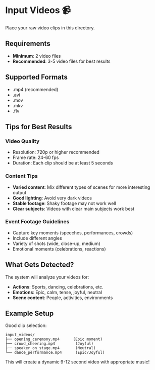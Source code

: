 # Input Videos 📹

Place your raw video clips in this directory.

## Requirements

- **Minimum**: 2 video files
- **Recommended**: 3-5 video files for best results

## Supported Formats

- .mp4 (recommended)
- .avi
- .mov
- .mkv
- .flv

## Tips for Best Results

### Video Quality

- Resolution: 720p or higher recommended
- Frame rate: 24-60 fps
- Duration: Each clip should be at least 5 seconds

### Content Tips

- **Varied content**: Mix different types of scenes for more interesting output
- **Good lighting**: Avoid very dark videos
- **Stable footage**: Shaky footage may not work well
- **Clear subjects**: Videos with clear main subjects work best

### Event Footage Guidelines

- Capture key moments (speeches, performances, crowds)
- Include different angles
- Variety of shots (wide, close-up, medium)
- Emotional moments (celebrations, reactions)

## What Gets Detected?

The system will analyze your videos for:

- **Actions**: Sports, dancing, celebrations, etc.
- **Emotions**: Epic, calm, tense, joyful, neutral
- **Scene content**: People, activities, environments

## Example Setup

Good clip selection:

```
input_videos/
├── opening_ceremony.mp4      (Epic moment)
├── crowd_cheering.mp4         (Joyful)
├── speaker_on_stage.mp4       (Neutral)
└── dance_performance.mp4      (Epic/Joyful)
```

This will create a dynamic 9-12 second video with appropriate music!

